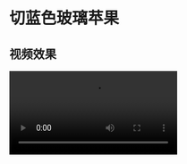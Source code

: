 # 切蓝色玻璃苹果

## 视频效果

<Video src="./切蓝色玻璃苹果.mp4" />

## 英文提示词

``` yaml
Realistic 4K close-up shot, with a knife quickly cutting a blue glass apple shimmering with blue light on a wooden cutting board. It cuts it into several pieces, and when the knife cuts another piece, each piece falls off. The interior of an apple is also made of glass. The sound is ASMR style

```

## 中文提示词

``` yaml
逼真的 4K 特写镜头，一把刀快速切割着木质砧板上闪着蓝光的蓝色玻璃苹果。它把苹果切成几块，当刀切下另一块时，每一块都会掉落。苹果的内部也是玻璃材质的。声音是 ASMR 风格的
```